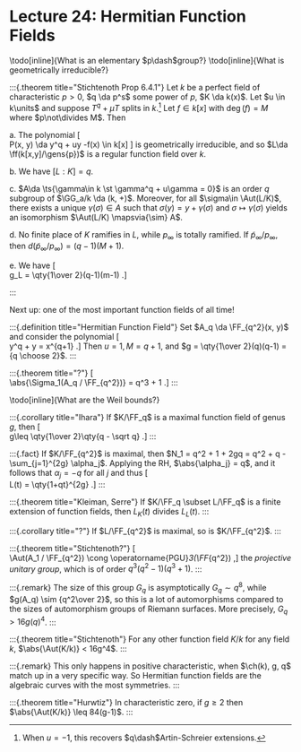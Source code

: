 # Lecture 24: Hermitian Function Fields

\todo[inline]{What is an elementary $p\dash$group?}
\todo[inline]{What is geometrically irreducible?}

:::{.theorem title="Stichtenoth Prop 6.4.1"}
Let $k$ be a perfect field of characteristic $p>0$, $q \da p^s$ some power of $p$, $K \da k(x)$.
Let $u \in k\units$ and suppose $T^q + \mu T$ splits in $k$.[^q_artin]
Let $f\in k[x]$ with $\deg(f) = M$ where $p\not\divides M$.
Then

a. The polynomial 
\[  
P(x, y) \da y^q + uy -f(x) \in k[x]
\]
is geometrically irreducible, and so $L\da \ff(k[x,y]/\gens{p})$ is a regular function field over $k$.

b. We have $[L: K] = q$.

c. $A\da \ts{\gamma\in k \st \gamma^q + u\gamma = 0}$ is an order $q$ subgroup of $\GG_a/k \da (k, +)$.
  Moreover, for all $\sigma\in \Aut(L/K)$, there exists a unique $\gamma(\sigma)\in A$ such that $\sigma(y) = y + \gamma(\sigma)$ and $\sigma \mapsto \gamma(\sigma)$ yields an isomorphism $\Aut(L/K) \mapsvia{\sim} A$.

d. No finite place of $K$ ramifies in $L$, while $p_\infty$ is totally ramified.
If $\tilde p_ \infty / p_ \infty$, then $d(\tilde p_ \infty / p_ \infty) = (q-1)(M+1)$.

e. We have
\[  
g_L = \qty{1\over 2}(q-1)(m-1)
.\]

[^q_artin]: When $u=-1$, this recovers $q\dash$Artin-Schreier extensions.

:::

Next up: one of the most important function fields of all time!

:::{.definition title="Hermitian Function Field"}
Set $A_q \da \FF_{q^2}(x, y)$ and consider the polynomial
\[  
y^q + y = x^{q+1}
.\]
Then $u=1, M = q+1$, and $g = \qty{1\over 2}(q)(q-1) = {q \choose 2}$.
:::

:::{.theorem title="?"}
\[  
\abs{\Sigma_1(A_q / \FF_{q^2})} = q^3 + 1
.\]
:::

\todo[inline]{What are the Weil bounds?}

:::{.corollary title="Ihara"}
If $K/\FF_q$ is a maximal function field of genus $g$, then 
\[  
g\leq \qty{1\over 2}\qty{q - \sqrt q}
.\]
:::

:::{.fact}
If $K/\FF_{q^2}$ is maximal, then $N_1 = q^2 + 1 + 2gq = q^2 + q - \sum_{j=1}^{2g} \alpha_j$.
Applying the RH, $\abs{\alpha_j} = q$, and it follows that $\alpha_j = -q$ for all $j$ and thus
\[  
L(t) = \qty{1+qt}^{2g}
.\]
:::

:::{.theorem title="Kleiman, Serre"}
If $K/\FF_q \subset L/\FF_q$ is a finite extension of function fields, then $L_K(t)$ divides $L_L(t)$.
:::

:::{.corollary title="?"}
If $L/\FF_{q^2}$ is maximal, so is $K/\FF_{q^2}$.
:::

:::{.theorem title="Stichtenoth?"}
\[  
\Aut(A_1 / \FF_{q^2}) \cong \operatorname{PGU}_3(\FF_{q^2})
,\]
the *projective unitary group*, which is of order $q^3(q^2-1)(q^3+1)$.
:::

:::{.remark}
The size of this group $G_q$ is asymptotically $G_q \sim q^8$, while $g(A_q) \sim {q^2\over 2}$, so this is a lot of automorphisms compared to the sizes of automorphism groups of Riemann surfaces.
More precisely, $G_q > 16 g(q)^4$.
:::

:::{.theorem title="Stichtenoth"}
For any other function field $K/k$ for any field $k$, $\abs{\Aut(K/k)} < 16g^4$.
:::

:::{.remark}
This only happens in positive characteristic, when $\ch(k), g, q$ match up in a very specific way.
So Hermitian function fields are the algebraic curves with the most symmetries.
:::

:::{.theorem title="Hurwtiz"}
In characteristic zero, if $g\geq 2$ then $\abs{\Aut(K/k)} \leq 84(g-1)$.
:::



